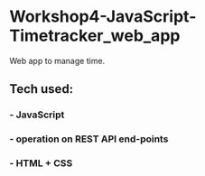 # Workshop4-JavaScript-Timetracker_web_app
Web app to manage time.

## Tech used:
### - JavaScript
### - operation on REST API end-points
### - HTML + CSS
